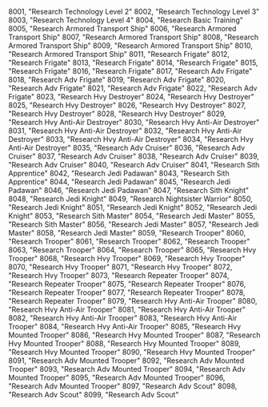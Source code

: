 ﻿8001, "Research Technology Level 2"
8002, "Research Technology Level 3"
8003, "Research Technology Level 4"
8004, "Research Basic Training"
8005, "Research Armored Transport Ship"
8006, "Research Armored Transport Ship"
8007, "Research Armored Transport Ship"
8008, "Research Armored Transport Ship"
8009, "Research Armored Transport Ship"
8010, "Research Armored Transport Ship"
8011, "Research Frigate"
8012, "Research Frigate"
8013, "Research Frigate"
8014, "Research Frigate"
8015, "Research Frigate"
8016, "Research Frigate"
8017, "Research Adv Frigate"
8018, "Research Adv Frigate"
8019, "Research Adv Frigate"
8020, "Research Adv Frigate"
8021, "Research Adv Frigate"
8022, "Research Adv Frigate"
8023, "Research Hvy Destroyer"
8024, "Research Hvy Destroyer"
8025, "Research Hvy Destroyer"
8026, "Research Hvy Destroyer"
8027, "Research Hvy Destroyer"
8028, "Research Hvy Destroyer"
8029, "Research Hvy Anti-Air Destroyer"
8030, "Research Hvy Anti-Air Destroyer"
8031, "Research Hvy Anti-Air Destroyer"
8032, "Research Hvy Anti-Air Destroyer"
8033, "Research Hvy Anti-Air Destroyer"
8034, "Research Hvy Anti-Air Destroyer"
8035, "Research Adv Cruiser"
8036, "Research Adv Cruiser"
8037, "Research Adv Cruiser"
8038, "Research Adv Cruiser"
8039, "Research Adv Cruiser"
8040, "Research Adv Cruiser"
8041, "Research Sith Apprentice"
8042, "Research Jedi Padawan"
8043, "Research Sith Apprentice"
8044, "Research Jedi Padawan"
8045, "Research Jedi Padawan"
8046, "Research Jedi Padawan"
8047, "Research Sith Knight"
8048, "Research Jedi Knight"
8049, "Research Nightsister Warrior"
8050, "Research Jedi Knight"
8051, "Research Jedi Knight"
8052, "Research Jedi Knight"
8053, "Research Sith Master"
8054, "Research Jedi Master"
8055, "Research Sith Master"
8056, "Research Jedi Master"
8057, "Research Jedi Master"
8058, "Research Jedi Master"
8059, "Research Trooper"
8060, "Research Trooper"
8061, "Research Trooper"
8062, "Research Trooper"
8063, "Research Trooper"
8064, "Research Trooper"
8065, "Research Hvy Trooper"
8068, "Research Hvy Trooper"
8069, "Research Hvy Trooper"
8070, "Research Hvy Trooper"
8071, "Research Hvy Trooper"
8072, "Research Hvy Trooper"
8073, "Research Repeater Trooper"
8074, "Research Repeater Trooper"
8075, "Research Repeater Trooper"
8076, "Research Repeater Trooper"
8077, "Research Repeater Trooper"
8078, "Research Repeater Trooper"
8079, "Research Hvy Anti-Air Trooper"
8080, "Research Hvy Anti-Air Trooper"
8081, "Research Hvy Anti-Air Trooper"
8082, "Research Hvy Anti-Air Trooper"
8083, "Research Hvy Anti-Air Trooper"
8084, "Research Hvy Anti-Air Trooper"
8085, "Research Hvy Mounted Trooper"
8086, "Research Hvy Mounted Trooper"
8087, "Research Hvy Mounted Trooper"
8088, "Research Hvy Mounted Trooper"
8089, "Research Hvy Mounted Trooper"
8090, "Research Hvy Mounted Trooper"
8091, "Research Adv Mounted Trooper"
8092, "Research Adv Mounted Trooper"
8093, "Research Adv Mounted Trooper"
8094, "Research Adv Mounted Trooper"
8095, "Research Adv Mounted Trooper"
8096, "Research Adv Mounted Trooper"
8097, "Research Adv Scout"
8098, "Research Adv Scout"
8099, "Research Adv Scout"
